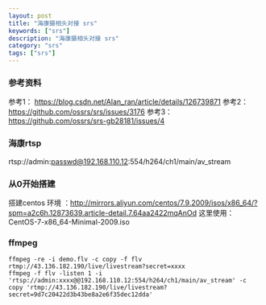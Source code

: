 ```yaml
---
layout: post
title: "海康摄相头对接 srs"
keywords: ["srs"]
description: "海康摄相头对接 srs"
category: "srs"
tags: ["srs"]
---
```


### 参考资料
参考1： https://blog.csdn.net/Alan_ran/article/details/126739871
参考2： https://github.com/ossrs/srs/issues/3176
参考3： https://github.com/ossrs/srs-gb28181/issues/4

### 海康rtsp
rtsp://admin:passwd@192.168.110.12:554/h264/ch1/main/av_stream

### 从0开始搭建
搭建centos 环境 ：http://mirrors.aliyun.com/centos/7.9.2009/isos/x86_64/?spm=a2c6h.12873639.article-detail.7.64aa2422mqAnOd
这里使用：CentOS-7-x86_64-Minimal-2009.iso

### ffmpeg
```
ffmpeg -re -i demo.flv -c copy -f flv rtmp://43.136.182.190/live/livestream?secret=xxxx
ffmpeg -f flv -listen 1 -i 'rtsp://admin:xxxx@@192.168.110.12:554/h264/ch1/main/av_stream' -c copy 'rtmp://43.136.182.190/live/livestream?secret=9d7c20422d3b43be8a2e6f35dec12dda'
```
